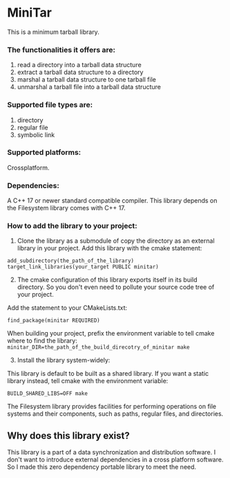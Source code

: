 # MiniTar

This is a minimum tarball library.

### The functionalities it offers are:

1. read a directory into a tarball data structure
2. extract a tarball data structure to a directory
3. marshal a tarball data structure to one tarball file
4. unmarshal a tarball file into a tarball data structure

### Supported file types are:

1. directory
2. regular file
3. symbolic link

### Supported platforms:

Crossplatform.

### Dependencies:

A C++ 17 or newer standard compatible compiler. This library depends on the Filesystem library comes with C++ 17.

### How to add the library to your project:

1. Clone the library as a submodule  of copy the directory as an external library in your project. Add this library with the cmake statement:

```
add_subdirectory(the_path_of_the_library)
target_link_libraries(your_target PUBLIC minitar)
```

2. The cmake configuration of this library exports itself in its build directory. So you don't even need to pollute your source code tree of your project.

Add the statement to your CMakeLists.txt:

`find_package(minitar REQUIRED) `

When building your project, prefix the environment variable to tell cmake where to find the library:
`minitar_DIR=the_path_of_the_build_direcotry_of_minitar make`

3. Install the library system-widely:

This library is default to be built as a shared library. If you want a static library instead, tell cmake with the environment variable:

`BUILD_SHARED_LIBS=OFF make`


The Filesystem library provides facilities for performing operations on file systems and their components, such as paths, regular files, and directories.

## Why does this library exist?

This library is a part of a data synchronization and distribution software. I don't want to introduce external dependencies in a cross platform software. So I made this zero dependency portable library to meet the need.

